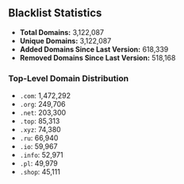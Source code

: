 ## Blacklist Statistics

- **Total Domains:** 3,122,087
- **Unique Domains:** 3,122,087
- **Added Domains Since Last Version:** 618,339
- **Removed Domains Since Last Version:** 518,168

### Top-Level Domain Distribution

-  `.com`: 1,472,292
-  `.org`: 249,706
-  `.net`: 203,300
-  `.top`: 85,313
-  `.xyz`: 74,380
-  `.ru`: 66,940
-  `.io`: 59,967
-  `.info`: 52,971
-  `.pl`: 49,979
-  `.shop`: 45,111
